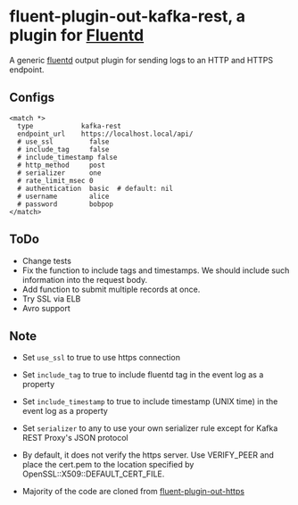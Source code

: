 # fluent-plugin-out-kafka-rest, a plugin for [Fluentd](http://fluentd.org)

A generic [fluentd][1] output plugin for sending logs to an HTTP and HTTPS endpoint.

## Configs

    <match *>
      type            kafka-rest
      endpoint_url    https://localhost.local/api/
      # use_ssl         false
      # include_tag     false
      # include_timestamp false
      # http_method     post
      # serializer      one
      # rate_limit_msec 0
      # authentication  basic  # default: nil
      # username        alice
      # password        bobpop
    </match>

## ToDo

* Change tests
* Fix the function to include tags and timestamps.
  We should include such information into the request body.
* Add function to submit multiple records at once.
* Try SSL via ELB
* Avro support

## Note

* Set `use_ssl` to true to use https connection
* Set `include_tag` to true to include fluentd tag in the event log as a property 
* Set `include_timestamp` to true to include timestamp (UNIX time) in the event log as a property
* Set `serializer` to any to use your own serializer rule except for Kafka REST Proxy's JSON protocol
* By default, it does not verify the https server. Use VERIFY_PEER and place the cert.pem to the location specified by OpenSSL::X509::DEFAULT_CERT_FILE. 
* Majority of the code are cloned from  [fluent-plugin-out-https][2]

  [1]: http://fluentd.org/
  [2]: https://github.com/kazunori279/fluent-plugin-out-https
